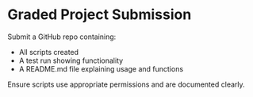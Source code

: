 # Graded Project Submission

Submit a GitHub repo containing:
- All scripts created
- A test run showing functionality
- A README.md file explaining usage and functions

Ensure scripts use appropriate permissions and are documented clearly.